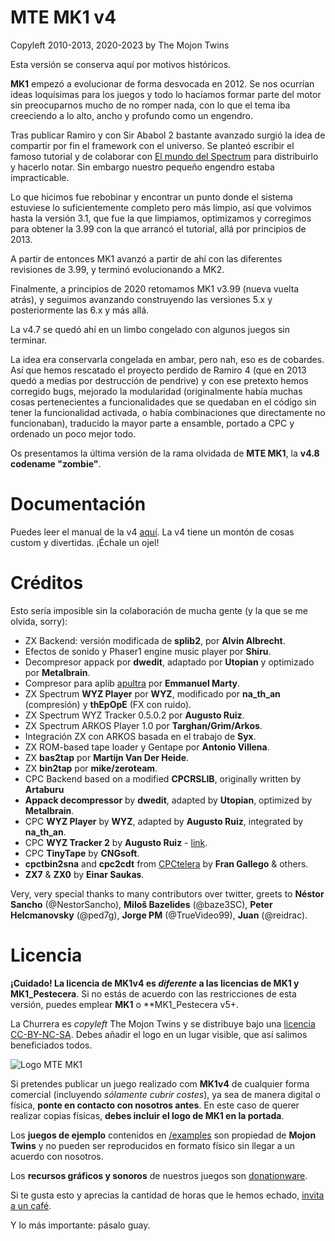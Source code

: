 MTE MK1 v4
==========

Copyleft 2010-2013, 2020-2023 by The Mojon Twins

Esta versión se conserva aquí por motivos históricos.

**MK1** empezó a evolucionar de forma desvocada en 2012. Se nos ocurrían ideas loquísimas para los juegos y todo lo hacíamos formar parte del motor sin preocuparnos mucho de no romper nada, con lo que el tema iba creeciendo a lo alto, ancho y profundo como un engendro.

Tras publicar Ramiro y con Sir Ababol 2 bastante avanzado surgió la idea de compartir por fin el framework con el universo. Se planteó escribir el famoso tutorial y de colaborar con [El mundo del Spectrum](http://www.elmundodelspectrum.com/) para distribuirlo y hacerlo notar. Sin embargo nuestro pequeño engendro estaba impracticable.

Lo que hicimos fue rebobinar y encontrar un punto donde el sistema estuviese lo suficientemente completo pero más limpio, así que volvimos hasta la versión 3.1, que fue la que limpiamos, optimizamos y corregimos para obtener la 3.99 con la que arrancó el tutorial, allá por principios de 2013.

A partir de entonces MK1 avanzó a partir de ahí con las diferentes revisiones de 3.99, y terminó evolucionando a MK2.

Finalmente, a principios de 2020 retomamos MK1 v3.99 (nueva vuelta atrás), y seguimos avanzando construyendo las versiones 5.x y posteriormente las 6.x y más allá.

La v4.7 se quedó ahí en un limbo congelado con algunos juegos sin terminar. 

La idea era conservarla congelada en ambar, pero nah, eso es de cobardes. Así que hemos rescatado el proyecto perdido de Ramiro 4 (que en 2013 quedó a medias por destrucción de pendrive) y con ese pretexto hemos corregido bugs, mejorado la modularidad (originalmente había muchas cosas pertenecientes a funcionalidades que se quedaban en el código sin tener la funcionalidad activada, o había combinaciones que directamente no funcionaban), traducido la mayor parte a ensamble, portado a CPC y ordenado un poco mejor todo.

Os presentamos la última versión de la rama olvidada de **MTE MK1**, la **v4.8 codename "zombie"**.

# Documentación

Puedes leer el manual de la v4 [aquí](https://github.com/mojontwins/MK1/blob/churrera_4/docs/manual.md). La v4 tiene un montón de cosas custom y divertidas. ¡Échale un ojel!

# Créditos

Esto sería imposible sin la colaboración de mucha gente (y la que se me olvida, sorry):

* ZX Backend: versión modificada de **splib2**, por **Alvin Albrecht**.
* Efectos de sonido y Phaser1 engine music player por **Shiru**.
* Decompresor appack por **dwedit**, adaptado por **Utopian** y optimizado por **Metalbrain**.
* Compresor para aplib [apultra](https://github.com/emmanuel-marty/apultra) por **Emmanuel Marty**.
* ZX Spectrum **WYZ Player** por **WYZ**, modificado por **na_th_an** (compresión) y **thEpOpE** (FX con ruido).
* ZX Spectrum WYZ Tracker 0.5.0.2 por **Augusto Ruiz**.
* ZX Spectrum ARKOS Player 1.0 por **Targhan/Grim/Arkos**.
* Integración ZX con ARKOS basada en el trabajo de **Syx**.
* ZX ROM-based tape loader y Gentape por **Antonio Villena**.
* ZX **bas2tap** por **Martijn Van Der Heide**.
* ZX **bin2tap** por **mike/zeroteam**.
* CPC Backend based on a modified **CPCRSLIB**, originally written by **Artaburu**
* **Appack decompressor** by **dwedit**, adapted by **Utopian**, optimized by **Metalbrain**.
* CPC **WYZ Player** by **WYZ**, adapted by **Augusto Ruiz**, integrated by **na_th_an**.
* CPC **WYZ Tracker 2** by **Augusto Ruiz** - [link](https://github.com/AugustoRuiz/WYZTracker).
* CPC **TinyTape** by **CNGsoft**.
* **cpctbin2sna** and **cpc2cdt** from [CPCtelera](http://lronaldo.github.io/cpctelera/) by **Fran Gallego** & others.
* **ZX7** & **ZX0** by **Einar Saukas**.

Very, very special thanks to many contributors over twitter, greets to **Néstor Sancho** (@NestorSancho), **Miloš Bazelides** (@baze3SC), **Peter Helcmanovsky** (@ped7g), **Jorge PM** (@TrueVideo99), 
**Juan** (@reidrac).

# Licencia

**¡Cuidado! La licencia de MK1v4 es *diferente* a las licencias de MK1 y MK1_Pestecera**. Si no estás de acuerdo con las restricciones de esta versión, puedes emplear **MK1** o **MK1_Pestecera v5+.

La Churrera es _copyleft_ The Mojon Twins y se distribuye bajo una [licencia CC-BY-NC-SA](./LICENSE). Debes añadir el logo en un lugar visible, que así salimos beneficiados todos.

![Logo MTE MK1](https://github.com/mojontwins/MK1/blob/master/logo.png)

Si pretendes publicar un juego realizado com **MK1v4** de cualquier forma comercial (incluyendo *sólamente cubrir costes*), ya sea de manera digital o física, **ponte en contacto con nosotros antes**. En este caso de querer realizar copias físicas, **debes incluir el logo de MK1 en la portada**.

Los **juegos de ejemplo** contenidos en [/examples](./examples) son propiedad de **Mojon Twins** y no pueden ser reproducidos en formato físico sin llegar a un acuerdo con nosotros.

Los **recursos gráficos y sonoros** de nuestros juegos son [donationware](https://en.wikipedia.org/wiki/Donationware).

Si te gusta esto y aprecias la cantidad de horas que le hemos echado, [invita a un café](https://ko-fi.com/I2I0JUJ9).

Y lo más importante: pásalo guay.
